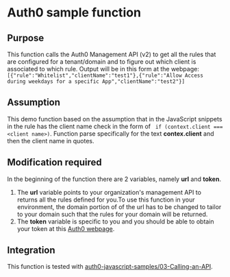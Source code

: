 # Auth0 sample function

## Purpose

This function calls the Auth0 Management API (v2) to get all the rules that are configured for a tenant/domain and to figure out which client is associated to which rule. Output will be in this form at the webpage: ``` [{"rule":"Whitelist","clientName":"test1"},{"rule":"Allow Access during weekdays for a specific App","clientName":"test2"}]```



## Assumption

This demo function based on the assumption that in the JavaScript snippets in the rule has the client name check in the form of ``` if (context.client === <client name>)```. Function parse specifically for the text **contex.client** and then the client name in quotes.

## Modification required
In the beginning of the function there are 2 variables, namely **url** and **token**.

1. The **url** variable points to your organization's management API to returns all the rules defined for you.To use this function in your environment, the domain portion of of the url has to be changed to tailor to your domain such that the rules for your domain will be returned.
2. The **token** variable is specific to you and you should be able to obtain your token at this [Auth0 webpage](https://manage.auth0.com/#/apis/management/explorer).

## Integration

This function is tested with [auth0-javascript-samples/03-Calling-an-API](https://github.com/auth0-samples/auth0-javascript-samples/tree/master/03-Calling-an-API).
